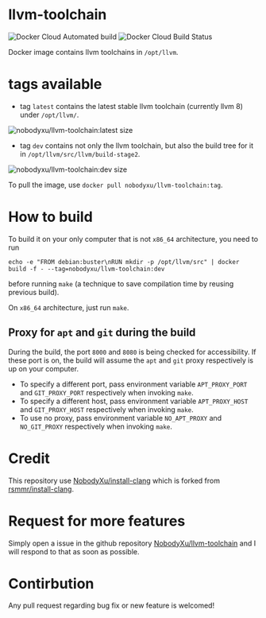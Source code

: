 # llvm-toolchain

![Docker Cloud Automated build](https://img.shields.io/docker/cloud/automated/nobodyxu/llvm-toolchain)
![Docker Cloud Build Status](https://img.shields.io/docker/cloud/build/nobodyxu/llvm-toolchain)

Docker image contains llvm toolchains in `/opt/llvm`.

# tags available

 - tag `latest` contains the latest stable llvm toolchain (currently llvm 8) under `/opt/llvm/`.

 ![nobodyxu/llvm-toolchain:latest size](https://img.shields.io/microbadger/image-size/nobodyxu/llvm-toolchain/latest)
 - tag `dev` contains not only the llvm toolchain, but also the build tree for it in `/opt/llvm/src/llvm/build-stage2`.

 ![nobodyxu/llvm-toolchain:dev size](https://img.shields.io/microbadger/image-size/nobodyxu/llvm-toolchain/dev)

To pull the image, use `docker pull nobodyxu/llvm-toolchain:tag`.

# How to build

To build it on your only computer that is not `x86_64` architecture, you need to run

```
echo -e "FROM debian:buster\nRUN mkdir -p /opt/llvm/src" | docker build -f - --tag=nobodyxu/llvm-toolchain:dev
```

before running `make` (a technique to save compilation time by reusing previous build).

On `x86_64` architecture, just run `make`.

## Proxy for `apt` and `git` during the build

During the build, the port `8000` and `8080` is being checked for accessibility. If these port is on, the build will assume the `apt` and `git` proxy respectively is up on your computer.

 - To specify a different port, pass environment variable `APT_PROXY_PORT` and `GIT_PROXY_PORT` respectively when invoking `make`.
 - To specify a different host, pass environment variable `APT_PROXY_HOST` and `GIT_PROXY_HOST` respectively when invoking `make`.
 - To use no proxy, pass environment variable `NO_APT_PROXY` and `NO_GIT_PROXY` respectively when invoking `make`.

# Credit

This repository use [NobodyXu/install-clang](https://github.com/NobodyXu/install-clang) which is forked from [rsmmr/install-clang](https://github.com/rsmmr/install-clang).

# Request for more features

Simply open a issue in the github repository [NobodyXu/llvm-toolchain](https://github.com/NobodyXu/llvm-toolchain) and I will respond to that as soon as possible.

# Contirbution

Any pull request regarding bug fix or new feature is welcomed!
